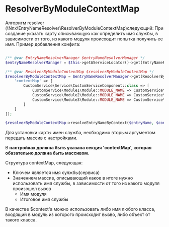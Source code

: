 # ResolverByModuleContextMap

Алгоритм  resolver (\Nnx\EntryNameResolver\ResolverByModuleContextMap)следующий:
При создание указать карту описывающую как определить имя службы, в зависимости от того, из какого модуля происходит
попытка получить ее имя.
Пример добавления конфига:

```php

/** @var EntryNameResolverManager $entryNameResolverManager */
$entryNameResolverManager = $this->getAServiceLocator()->get(EntryNameResolverManagerInterface::class);

/** @var ResolverByModuleContextMap $resolverByModuleContextMap */
$resolverByModuleContextMap = $entryNameResolverManager->get(ResolverByModuleContextMap::class, [
    'contextMap' => [
        CustomService\Service\CustomServiceComponent::class => [
            CustomService\Module1\Module::MODULE_NAME => CustomService\Module1\CustomServiceComponentModule1::class,
            CustomService\Module2\Module::MODULE_NAME => CustomService\Module2\CustomServiceComponentModule2::class,
            CustomService\Module3\Module::MODULE_NAME => CustomService\Module3\CustomServiceComponentModule3::class
        ]
    ]
]);

$resolverByModuleContextMap->resolveEntryNameByContext($entryName, $context);
```

Для установки карты имен служба, необходимо вторым аргументом передать массив с настройками. 

В **настройках должна быть указана секция 'contextMap', которая обазательно должна быть массивом**.

Структура contextMap, следующая:

- Ключем является имя сулжбы(сервиса)
- Значением массив, описывающий какое в итоге нужно использовать имя службы, в зависимости от того из какого модуля произошел вызов
    - Имя модуля
    - Итоговое имя службы
    
В качестве $context'a можно использовать либо имя любого класса, входящий в модуль из которого происходит вызво, либо
объект от такого класса.

